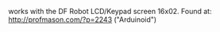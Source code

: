 works with the DF Robot LCD/Keypad screen 16x02. Found at:
http://profmason.com/?p=2243
("Arduinoid") 
